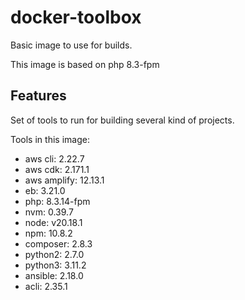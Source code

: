 # docker-toolbox

Basic image to use for builds.

This image is based on php 8.3-fpm

## Features

Set of tools to run for building several kind of projects.

Tools in this image:
* aws cli: 2.22.7
* aws cdk: 2.171.1
* aws amplify: 12.13.1
* eb: 3.21.0
* php: 8.3.14-fpm
* nvm: 0.39.7
* node: v20.18.1
* npm: 10.8.2
* composer: 2.8.3
* python2: 2.7.0
* python3: 3.11.2
* ansible: 2.18.0
* acli: 2.35.1
